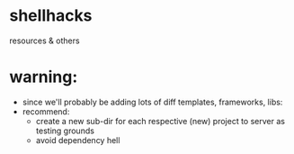 # shellhacks
resources &amp; others

# warning: 
- since we'll probably be adding lots of diff templates, frameworks, libs: 
- recommend:
  -  create a new sub-dir for each respective (new) project to server as testing grounds
  -  avoid dependency hell 
